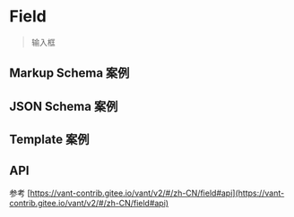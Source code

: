 # Field

> 输入框

## Markup Schema 案例

<dumi-previewer demoPath="guide/field/markup-schema" />

## JSON Schema 案例

<dumi-previewer demoPath="guide/field/json-schema" />

## Template 案例

<dumi-previewer demoPath="guide/field/template" />

## API

参考 [https://vant-contrib.gitee.io/vant/v2/#/zh-CN/field#api](https://vant-contrib.gitee.io/vant/v2/#/zh-CN/field#api)
